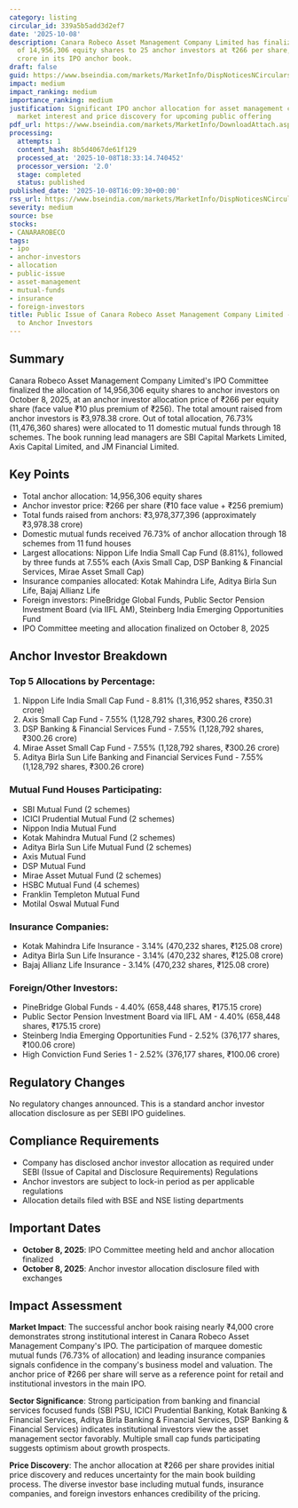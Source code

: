```yaml
---
category: listing
circular_id: 339a5b5add3d2ef7
date: '2025-10-08'
description: Canara Robeco Asset Management Company Limited has finalized allocation
  of 14,956,306 equity shares to 25 anchor investors at ₹266 per share, raising ₹3,978.38
  crore in its IPO anchor book.
draft: false
guid: https://www.bseindia.com/markets/MarketInfo/DispNoticesNCirculars.aspx?Noticeid={2CA775F8-C9A7-494F-A0D2-17326924DB97}&noticeno=20251008-63&dt=10/08/2025&icount=63&totcount=67&flag=0
impact: medium
impact_ranking: medium
importance_ranking: medium
justification: Significant IPO anchor allocation for asset management company, indicating
  market interest and price discovery for upcoming public offering
pdf_url: https://www.bseindia.com/markets/MarketInfo/DownloadAttach.aspx?id=20251008-63&attachedId=8d9bd15d-d2b3-488f-9bd2-1677488bbbdd
processing:
  attempts: 1
  content_hash: 8b5d4067de61f129
  processed_at: '2025-10-08T18:33:14.740452'
  processor_version: '2.0'
  stage: completed
  status: published
published_date: '2025-10-08T16:09:30+00:00'
rss_url: https://www.bseindia.com/markets/MarketInfo/DispNoticesNCirculars.aspx?Noticeid={2CA775F8-C9A7-494F-A0D2-17326924DB97}&noticeno=20251008-63&dt=10/08/2025&icount=63&totcount=67&flag=0
severity: medium
source: bse
stocks:
- CANARAROBECO
tags:
- ipo
- anchor-investors
- allocation
- public-issue
- asset-management
- mutual-funds
- insurance
- foreign-investors
title: Public Issue of Canara Robeco Asset Management Company Limited - Allocation
  to Anchor Investors
---
```


## Summary

Canara Robeco Asset Management Company Limited's IPO Committee finalized the allocation of 14,956,306 equity shares to anchor investors on October 8, 2025, at an anchor investor allocation price of ₹266 per equity share (face value ₹10 plus premium of ₹256). The total amount raised from anchor investors is ₹3,978.38 crore. Out of total allocation, 76.73% (11,476,360 shares) were allocated to 11 domestic mutual funds through 18 schemes. The book running lead managers are SBI Capital Markets Limited, Axis Capital Limited, and JM Financial Limited.

## Key Points

- Total anchor allocation: 14,956,306 equity shares
- Anchor investor price: ₹266 per share (₹10 face value + ₹256 premium)
- Total funds raised from anchors: ₹3,978,377,396 (approximately ₹3,978.38 crore)
- Domestic mutual funds received 76.73% of anchor allocation through 18 schemes from 11 fund houses
- Largest allocations: Nippon Life India Small Cap Fund (8.81%), followed by three funds at 7.55% each (Axis Small Cap, DSP Banking & Financial Services, Mirae Asset Small Cap)
- Insurance companies allocated: Kotak Mahindra Life, Aditya Birla Sun Life, Bajaj Allianz Life
- Foreign investors: PineBridge Global Funds, Public Sector Pension Investment Board (via IIFL AM), Steinberg India Emerging Opportunities Fund
- IPO Committee meeting and allocation finalized on October 8, 2025

## Anchor Investor Breakdown

### Top 5 Allocations by Percentage:
1. Nippon Life India Small Cap Fund - 8.81% (1,316,952 shares, ₹350.31 crore)
2. Axis Small Cap Fund - 7.55% (1,128,792 shares, ₹300.26 crore)
3. DSP Banking & Financial Services Fund - 7.55% (1,128,792 shares, ₹300.26 crore)
4. Mirae Asset Small Cap Fund - 7.55% (1,128,792 shares, ₹300.26 crore)
5. Aditya Birla Sun Life Banking and Financial Services Fund - 7.55% (1,128,792 shares, ₹300.26 crore)

### Mutual Fund Houses Participating:
- SBI Mutual Fund (2 schemes)
- ICICI Prudential Mutual Fund (2 schemes)
- Nippon India Mutual Fund
- Kotak Mahindra Mutual Fund (2 schemes)
- Aditya Birla Sun Life Mutual Fund (2 schemes)
- Axis Mutual Fund
- DSP Mutual Fund
- Mirae Asset Mutual Fund (2 schemes)
- HSBC Mutual Fund (4 schemes)
- Franklin Templeton Mutual Fund
- Motilal Oswal Mutual Fund

### Insurance Companies:
- Kotak Mahindra Life Insurance - 3.14% (470,232 shares, ₹125.08 crore)
- Aditya Birla Sun Life Insurance - 3.14% (470,232 shares, ₹125.08 crore)
- Bajaj Allianz Life Insurance - 3.14% (470,232 shares, ₹125.08 crore)

### Foreign/Other Investors:
- PineBridge Global Funds - 4.40% (658,448 shares, ₹175.15 crore)
- Public Sector Pension Investment Board via IIFL AM - 4.40% (658,448 shares, ₹175.15 crore)
- Steinberg India Emerging Opportunities Fund - 2.52% (376,177 shares, ₹100.06 crore)
- High Conviction Fund Series 1 - 2.52% (376,177 shares, ₹100.06 crore)

## Regulatory Changes

No regulatory changes announced. This is a standard anchor investor allocation disclosure as per SEBI IPO guidelines.

## Compliance Requirements

- Company has disclosed anchor investor allocation as required under SEBI (Issue of Capital and Disclosure Requirements) Regulations
- Anchor investors are subject to lock-in period as per applicable regulations
- Allocation details filed with BSE and NSE listing departments

## Important Dates

- **October 8, 2025**: IPO Committee meeting held and anchor allocation finalized
- **October 8, 2025**: Anchor investor allocation disclosure filed with exchanges

## Impact Assessment

**Market Impact**: The successful anchor book raising nearly ₹4,000 crore demonstrates strong institutional interest in Canara Robeco Asset Management Company's IPO. The participation of marquee domestic mutual funds (76.73% of allocation) and leading insurance companies signals confidence in the company's business model and valuation. The anchor price of ₹266 per share will serve as a reference point for retail and institutional investors in the main IPO.

**Sector Significance**: Strong participation from banking and financial services focused funds (SBI PSU, ICICI Prudential Banking, Kotak Banking & Financial Services, Aditya Birla Banking & Financial Services, DSP Banking & Financial Services) indicates institutional investors view the asset management sector favorably. Multiple small cap funds participating suggests optimism about growth prospects.

**Price Discovery**: The anchor allocation at ₹266 per share provides initial price discovery and reduces uncertainty for the main book building process. The diverse investor base including mutual funds, insurance companies, and foreign investors enhances credibility of the pricing.